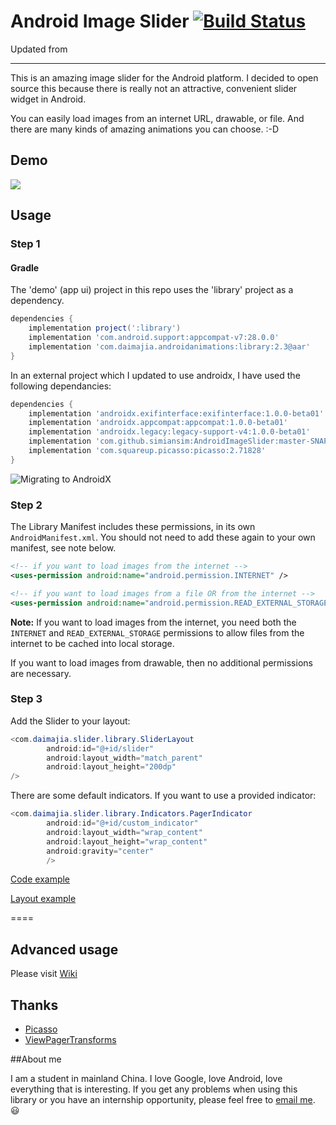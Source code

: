 # Android Image Slider [![Build Status](https://travis-ci.org/daimajia/AndroidImageSlider.svg)](https://travis-ci.org/daimajia/AndroidImageSlider)

Updated from 

---

This is an amazing image slider for the Android platform. I decided to open source this because there is really not an attractive, convenient slider widget in Android.
 
You can easily load images from an internet URL, drawable, or file. And there are many kinds of amazing animations you can choose. :-D
 
## Demo
 
![](http://ww3.sinaimg.cn/mw690/610dc034jw1egzor66ojdg20950fknpe.gif)

## Usage

### Step 1

#### Gradle

The 'demo' (app ui) project in this repo uses the 'library' project as a dependency. 
```groovy
dependencies {
    implementation project(':library')
    implementation 'com.android.support:appcompat-v7:28.0.0'
    implementation 'com.daimajia.androidanimations:library:2.3@aar'
}
```

In an external project which I updated to use androidx, I have used the following dependancies:
```groovy
dependencies {
    implementation 'androidx.exifinterface:exifinterface:1.0.0-beta01'
    implementation 'androidx.appcompat:appcompat:1.0.0-beta01'
    implementation 'androidx.legacy:legacy-support-v4:1.0.0-beta01'
    implementation 'com.github.simiansim:AndroidImageSlider:master-SNAPSHOT'
    implementation 'com.squareup.picasso:picasso:2.71828'
}
```

![Migrating to AndroidX](https://developer.android.com/jetpack/androidx/migrate)


### Step 2

The Library Manifest includes these permissions, in its own `AndroidManifest.xml`. You should not need to add these again to your own manifest, see note below.

```xml
<!-- if you want to load images from the internet -->
<uses-permission android:name="android.permission.INTERNET" /> 

<!-- if you want to load images from a file OR from the internet -->
<uses-permission android:name="android.permission.READ_EXTERNAL_STORAGE" />
```

**Note:** If you want to load images from the internet, you need both the `INTERNET` and `READ_EXTERNAL_STORAGE` permissions to allow files from the internet to be cached into local storage.

If you want to load images from drawable, then no additional permissions are necessary.

### Step 3

Add the Slider to your layout:
 
```java
<com.daimajia.slider.library.SliderLayout
        android:id="@+id/slider"
        android:layout_width="match_parent"
        android:layout_height="200dp"
/>
```

There are some default indicators. If you want to use a provided indicator:
 
```java
<com.daimajia.slider.library.Indicators.PagerIndicator
        android:id="@+id/custom_indicator"
        android:layout_width="wrap_content"
        android:layout_height="wrap_content"
        android:gravity="center"
        />
```

[Code example](https://github.com/simiansim/AndroidImageSlider/blob/master/demo/src/main/java/com/daimajia/slider/demo/MainActivity.java)

[Layout example](https://github.com/simiansim/AndroidImageSlider/blob/master/demo/src/main/res/layout/activity_main.xml)
 
====
 
## Advanced usage

Please visit [Wiki](https://github.com/daimajia/AndroidImageSlider/wiki)
 
## Thanks

- [Picasso](https://github.com/square/picasso)
- [ViewPagerTransforms](https://github.com/ToxicBakery/ViewPagerTransforms)

##About me
 
I am a student in mainland China. I love Google, love Android, love everything that is interesting. If you get any problems when using this library or you have an internship opportunity, please feel free to [email me](mailto:daimajia@gmail.com). :smiley:
